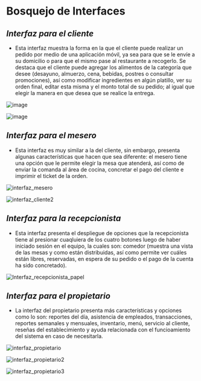 # Bosquejo de Interfaces 
## *Interfaz para el cliente*
- Esta interfaz muestra la forma en la que el cliente puede realizar un pedido por medio de una aplicación móvil, ya sea para que se le envíe a su domicilio o para que el mismo pase al restaurante a recogerlo. Se destaca que el cliente puede agregar los alimentos de la categoría que desee (desayuno, almuerzo, cena, bebidas, postres o consultar promociones), así como modificar ingredientes en algún platillo, ver su orden final, editar esta misma y el monto total de su pedido; al igual que elegir la manera en que desea que se realice la entrega.

![image](https://github.com/user-attachments/assets/ced0d6ca-048f-476b-8a9a-5bf54a8d96fa)

![image](https://github.com/user-attachments/assets/8b834909-7ab2-4a90-8919-205b8d4d3908)


## *Interfaz para el mesero*
- Esta interfaz es muy similar a la del cliente, sin embargo, presenta algunas características que hacen que sea diferente: el mesero tiene una opción que le permite elegir la mesa que atenderá, así como de enviar la comanda al área de cocina, concretar el pago del cliente e imprimir el ticket de la orden.

![interfaz_mesero](https://github.com/user-attachments/assets/2f419020-d955-4efd-bbdc-6ebc7af41b2d)

![interfaz_cliente2](https://github.com/user-attachments/assets/44f6d686-cec4-436a-8d70-7e65d53abca3)

## *Interfaz para la recepcionista*
- Esta interfaz presenta el despliegue de opciones que la recepcionista tiene al presionar cuaqluiera de los cuatro botones luego de haber iniciado sesión en el equipo, la cuales son: comedor (muestra una vista de las mesas y como están distribuidas, así como permite ver cuáles están libres, reservadas, en espera de su pedido o el pago de la cuenta ha sido concretado).

![Interfaz_recepcionista_papel](https://github.com/user-attachments/assets/8453d91f-91e4-4912-b7de-224c3236e0d3)

## *Interfaz para el propietario*
- La interfaz del propietario presenta más características y opciones como lo son: reportes del día, asistencia de empleados, transacciones, reportes semanales y mensuales, inventario, menú, servicio al cliente, reseñas del establecimiento y ayuda relacionada con el funcioamiento del sistema en caso de necesitarla.

![interfaz_propietario](https://github.com/user-attachments/assets/df4ff5af-7560-4911-b664-474b6ad0d8a9)


![interfaz_propietario2](https://github.com/user-attachments/assets/2ff908bc-2f84-48ff-8057-b0adb3b3290a)

![interfaz_propietario3](https://github.com/user-attachments/assets/092c8595-a577-44a6-9d55-fb02ede83db3)




